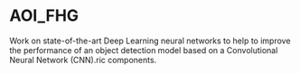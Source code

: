 # AOI_FHG
Work on state-of-the-art Deep Learning neural networks to help to improve the performance of an object detection model based on a Convolutional Neural Network (CNN).ric components.
